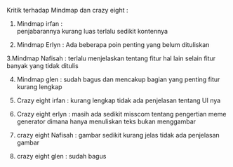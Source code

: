 Kritik terhadap Mindmap dan crazy eight :
1.  Mindmap irfan :   
penjabarannya kurang luas
terlalu sedikit kontennya

2. Mindmap Erlyn :
Ada beberapa poin penting yang belum dituliskan

3.Mindmap Nafisah :
terlalu menjelaskan tentang fitur
hal lain selain fitur banyak yang tidak ditulis

4. Mindmap glen :
sudah bagus dan mencakup bagian yang penting
fitur kurang lengkap

5. Crazy eight irfan :
kurang lengkap
tidak ada penjelasan tentang UI nya

6. Crazy eight erlyn :
masih ada sedikit misscom tentang pengertian meme generator dimana hanya menuliskan teks bukan menggambar

7. crazy eight Nafisah :
gambar sedikit kurang jelas
tidak ada penjelasan gambar

8. crazy eight glen :
sudah bagus

